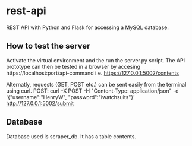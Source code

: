 # rest-api
REST API with Python and Flask for accessing a MySQL database.

## How to test the server
Activate the virtual environment and the run the server.py script. The API prototype can then be tested in a browser by accesing
https://localhost:port/api-command i.e. https://127.0.0.1:5002/contents

Alternatly, requests (GET, POST etc.) can be sent easily from the terminal using curl.
POST: curl -X POST -H "Content-Type: application/json" -d '{"username":"HenryW", "password":"iwatchsuits"}' http://127.0.0.1:5002/submit


## Database
Database used is scraper_db. It has a table contents.
